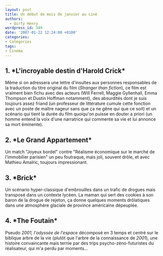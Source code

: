 ```yaml
---
layout: post
title: Un début de mois de janvier au ciné
authors:
  - Dirty Henry
wordpress_id: 349
date: '2007-01-22 12:24:00 +0100'
categories:
- Catégories
tags:
- Cinéma
---
```

<h2>1. *L'incroyable destin d'Harold Crick*</h2>

Même si on adressera une lettre d'insultes aux personnes responsables de la traduction du titre original du film (*Stranger than fiction*), ce film est vraiment bien fichu avec des acteurs (Will Ferrell, Maggie Gyllenhall, Emma Thompson et Dustin Hoffman notamment), des absurdités dont je suis toujours assez friand (un professeur de littérature cumule cette fonction avec un poste de maître nageur sans que ça ne gêne qui que ce soit) et un scénario qui tient la durée du film quoiqu'on puisse en douter a priori (un homme entend la voix d'une narratrice qui commente sa vie et lui annonce sa mort éminente).

<h2>2. *Le Grand Appartement*</h2>

Un match "Joyeux bordel" contre "Réalisme économique sur le marché de l'immobilier parisien" un peu foutraque, mais joli, souvent drôle, et avec Mathieu Amalric, toujours impressionant.

<h2>3. *Brick*</h2>

Un scénario hyper-classique d'embrouilles dans un trafic de drogues mais transposé dans un contexte lycéen. La maman qui sert des cookies à son baron de la drogue de rejeton, ça donne quelques moments drôlatiques dans une atmosphère glaciale de province américaine dépeuplée.

<h2>4. *The Foutain*</h2>

Pseudo *2001, l'odyssée de l'espace* décomposé en 3 temps et centré sur le biblique arbre de la vie (plutôt que l'arbre de la connaissance de *2001*), une histoire convaincante mais ternie par des trips psycho-zéno-futuristes du réalisateur, qui m'a perdu par moments...
